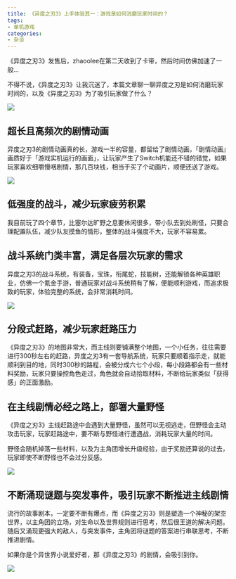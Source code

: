 ```yaml
---
title: 《异度之刃3》上手体验其一：游戏是如何消磨玩家时间的？
tags:
- 单机游戏
categories:
- 杂谈
---
```


《异度之刃3》发售后，zhaoolee在第二天收到了卡带，然后时间仿佛加速了一般...

不得不说，《异度之刃3》让我沉迷了，本篇文章聊一聊异度之刃是如何消磨玩家时间的，以及《异度之刃3》为了吸引玩家做了什么？

![](https://cdn.fangyuanxiaozhan.com/assets/1659541661392bM31akBz.jpeg)

## 超长且高频次的剧情动画

异度之刃3的剧情动画真的长，游戏一半的容量，都留给了剧情动画，「剧情动画』画质好于「游戏实机运行的画面」，让玩家产生了Switch机能还不错的错觉，如果玩家喜欢细嚼慢咽剧情，那几百块钱，相当于买了个动画片，顺便还送了游戏。

![](https://cdn.fangyuanxiaozhan.com/assets/1659541730492FWY0FnPb.jpeg)

## 低强度的战斗，减少玩家疲劳积累

我目前玩了四个章节，比塞尔达旷野之息要休闲很多，带小队去到处刷怪，只要合理配置队伍，减少队友摸鱼的情形，整体的战斗强度不大，玩家不容易累。

## 战斗系统门类丰富，满足各层次玩家的需求

异度之刃3的战斗系统，有装备，宝珠，衔尾蛇，技能树，还能解锁各种英雄职业，仿佛一个氪金手游，普通玩家对战斗系统稍有了解，便能顺利游戏，而追求极致的玩家，体验完整的系统，会非常消耗时间。

![](https://cdn.fangyuanxiaozhan.com/assets/1659541769502A4rYRdN2.jpeg)

## 分段式赶路，减少玩家赶路压力

《异度之刃3》的地图非常大，而主线则要铺满整个地图，一个小任务，往往需要进行300秒左右的赶路，异度之刃3有一套导航系统，玩家只要顺着指示走，就能顺利到目的地，同时300秒的路程，会被分成六七个小段，每小段路都会有一些材料奖励，玩家只要操控角色走过，角色就会自动拾取材料，不断给玩家类似「获得感」的正面激励。

## 在主线剧情必经之路上，部署大量野怪

《异度之刃3》主线赶路途中会遇到大量野怪，虽然可以无视逃走，但野怪会主动攻击玩家，玩家赶路途中，要不断与野怪进行遭遇战，消耗玩家大量的时间。

野怪会随机掉落一些材料，以及为主角团增长升级经验，由于奖励还算说的过去，玩家即使不断野怪也不会过分反感。

![](https://cdn.fangyuanxiaozhan.com/assets/1659541788863wdXBH8B7.jpeg)

## 不断涌现谜题与突发事件，吸引玩家不断推进主线剧情

流行的故事剧本，一定要不断有爆点，而《异度之刃3》则是塑造一个神秘的架空世界，以主角团的立场，对生命以及世界规则进行思考，然后很王道的解决问题。随后又涌现更强大的敌人，与突发事件，主角团将谜题的答案进行串联思考，不断推进剧情。

如果你是个异世界小说爱好者，那《异度之刃3》的剧情，会吸引到你。



![](https://cdn.fangyuanxiaozhan.com/assets/1659541812087QTQteHcB.jpeg)